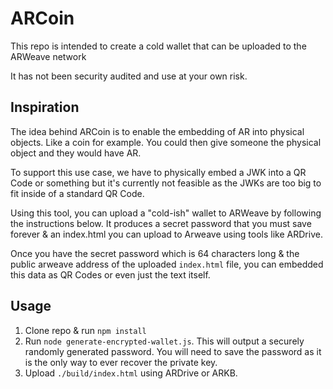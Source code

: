 # ARCoin

This repo is intended to create a cold wallet that can be uploaded to the ARWeave network

It has not been security audited and use at your own risk.

## Inspiration

The idea behind ARCoin is to enable the embedding of AR into physical objects. Like a coin for example. 
You could then give someone the physical object and they would have AR.

To support this use case, we have to physically embed a JWK into a QR Code or something but it's currently not feasible as the JWKs are too big to fit inside of a standard QR Code.

Using this tool, you can upload a "cold-ish" wallet to ARWeave by following the instructions below. 
It produces a secret password that you must save forever & an index.html you can upload to Arweave using tools like ARDrive.

Once you have the secret password which is 64 characters long & the public arweave address of the uploaded `index.html` file, you can embedded this data as QR Codes or even just the text itself.

## Usage

1. Clone repo & run `npm install`
2. Run `node generate-encrypted-wallet.js`. 
This will output a securely randomly generated password. You will need to save the password as it is the only way to ever recover the private key.
3. Upload `./build/index.html` using ARDrive or ARKB. 
